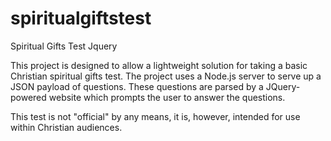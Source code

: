 spiritualgiftstest
==================

Spiritual Gifts Test Jquery

This project is designed to allow a lightweight solution for taking a basic Christian spiritual gifts test.
The project uses a Node.js server to serve up a JSON payload of questions. These questions are parsed by a 
JQuery-powered website which prompts the user to answer the questions. 

This test is not "official" by any means, it is, however, intended for use within Christian audiences.
